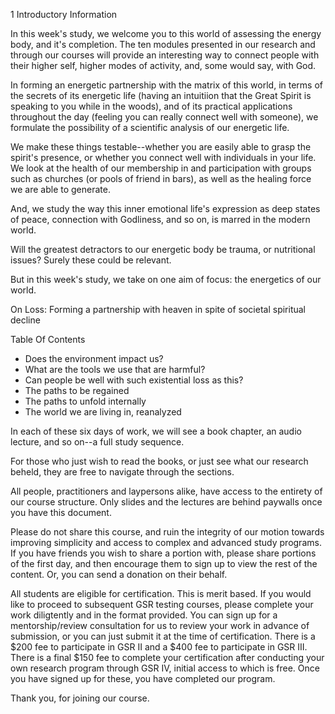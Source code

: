 1 Introductory Information

In this week's study, we welcome you to this world of assessing the energy body, and it's completion. The ten modules presented in our research and through our courses will provide an interesting way to connect people with their higher self, higher modes of activity, and, some would say, with God. 

In forming an energetic partnership with the matrix of this world, in terms of the secrets of its energetic life (having an intuitiion that the Great Spirit is speaking to you while in the woods), and of its practical applications throughout the day (feeling you can really connect well with someone), we formulate the possibility of a scientific analysis of our energetic life. 

We make these things testable--whether you are easily able to grasp the spirit's presence, or whether you connect well with individuals in your life. We look at the health of our membership in and participation with groups such as churches (or pools of friend in bars), as well as the healing force we are able to generate. 

And, we study the way this inner emotional life's expression as deep states of peace, connection with Godliness, and so on, is marred in the modern world. 

Will the greatest detractors to our energetic body be trauma, or nutritional issues? Surely these could be relevant. 

But in this week's study, we take on one aim of focus: the energetics of our world. 

On Loss: Forming a partnership with heaven in spite of societal spiritual decline

Table Of Contents
* Does the environment impact us? 
* What are the tools we use that are harmful?
* Can people be well with such existential loss as this? 
* The paths to be regained
* The paths to unfold internally
* The world we are living in, reanalyzed

In each of these six days of work, we will see a book chapter, an audio lecture, and so on--a full study sequence. 

For those who just wish to read the books, or just see what our research beheld, they are free to navigate through the sections. 

All people, practitioners and laypersons alike, have access to the entirety of our course structure. Only slides and the lectures are behind paywalls once you have this document. 

Please do not share this course, and ruin the integrity of our motion towards improving simplicity and access to complex and advanced study programs. If you have friends you wish to share a portion with, please share portions of the first day, and then encourage them to sign up to view the rest of the content. Or, you can send a donation on their behalf. 

All students are eligible for certification. This is merit based. If you would like to proceed to subsequent GSR testing courses, please complete your work diligtently and in the format provided. You can sign up for a mentorship/review consultation for us to review your work in advance of submission, or you can just submit it at the time of certification. There is a $200 fee to participate in GSR II and a $400 fee to participate in GSR III. There is a final $150 fee to complete your certification after conducting your own research program through GSR IV, initial access to which is free. Once you have signed up for these, you have completed our program. 

Thank you, for joining our course. 











